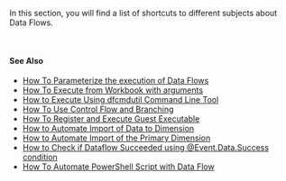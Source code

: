 
In this section, you will find a list of shortcuts to different subjects about Data Flows.

<br/>

#### See Also  

* [How To Parameterize the execution of Data Flows](howto/parameterization.md)
* [How To Execute from Workbook with arguments](howto/execute.md)
* [How to Execute Using dfcmdutil Command Line Tool](howto/execute-dfcmdutil.md)
* [How To Use Control Flow and Branching](howto/controlflow.md)
* [How To Register and Execute Guest Executable](howto/guestexecutable.md)
* [How to Automate Import of Data to Dimension](howto/autoimport.md)
* [How to Automate Import of the Primary Dimension](howto/autocopy.md)
* [How to Check if Dataflow Succeeded using @Event.Data.Success condition](howto/eventdatasuccess.md)
* [How To Automate PowerShell Script with Data Flow](howto/filenamesautom.md)






